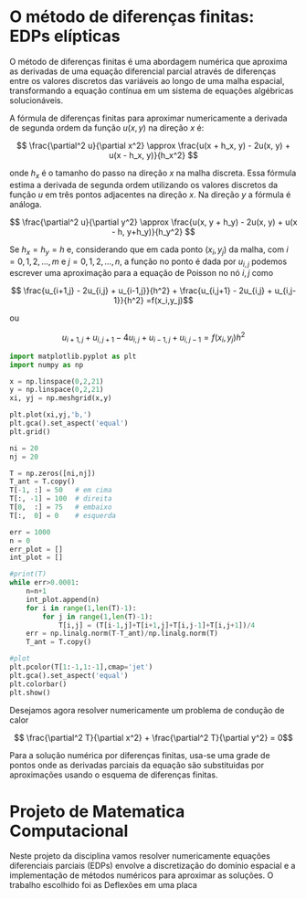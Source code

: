 # O método de diferenças finitas: EDPs elípticas
O método de diferenças finitas é uma abordagem numérica que aproxima as derivadas de uma equação diferencial parcial através de diferenças entre os valores discretos das variáveis ao longo de uma malha espacial, transformando a equação contínua em um sistema de equações algébricas solucionáveis.

A fórmula de diferenças finitas para aproximar numericamente a derivada de segunda ordem da função $u(x, y)$ na direção $x$ é:

$$ \frac{\partial^2 u}{\partial x^2} \approx \frac{u(x + h_x, y) - 2u(x, y) + u(x - h_x, y)}{h_x^2} $$

onde $h_x$ é o tamanho do passo na direção $x$ na malha discreta. Essa fórmula estima a derivada de segunda ordem utilizando os valores discretos da função $u$ em três pontos adjacentes na direção $x$. Na direção $y$ a fórmula é análoga.

$$ \frac{\partial^2 u}{\partial y^2} \approx \frac{u(x, y + h_y) - 2u(x, y) + u(x - h, y+h_y)}{h_y^2} $$

Se $h_x=h_y=h$ e, considerando que em cada ponto $(x_i,y_j)$ da malha, com $i=0,1,2,...,m$ e $j=0,1,2,...,n$, a função no ponto é dada por $u_{i,j}$ podemos escrever uma aproximação para a equação de Poisson no nó $i,j$ como

$$ \frac{u_{i+1,j} - 2u_{i,j} + u_{i-1,j}}{h^2} + \frac{u_{i,j+1} - 2u_{i,j} + u_{i,j-1}}{h^2} =f(x_i,y_j)$$

ou

$$ u_{i+1,j} +u_{i,j+1} - 4u_{i,j} + u_{i-1,j}+u_{i,j-1}=f(x_i,y_j)h^2$$

```python
import matplotlib.pyplot as plt
import numpy as np

x = np.linspace(0,2,21)
y = np.linspace(0,2,21)
xi, yj = np.meshgrid(x,y)

plt.plot(xi,yj,'b,')
plt.gca().set_aspect('equal')
plt.grid()

ni = 20
nj = 20

T = np.zeros([ni,nj])
T_ant = T.copy()
T[-1, :] = 50   # em cima
T[:, -1] = 100  # direita
T[0,  :] = 75   # embaixo
T[:,  0] = 0    # esquerda

err = 1000
n = 0
err_plot = []
int_plot = []

#print(T)
while err>0.0001:
    n=n+1
    int_plot.append(n)
    for i in range(1,len(T)-1):
        for j in range(1,len(T)-1):
            T[i,j] = (T[i-1,j]+T[i+1,j]+T[i,j-1]+T[i,j+1])/4
    err = np.linalg.norm(T-T_ant)/np.linalg.norm(T)
    T_ant = T.copy()

#plot
plt.pcolor(T[1:-1,1:-1],cmap='jet')
plt.gca().set_aspect('equal')
plt.colorbar()
plt.show()
```
Desejamos agora resolver numericamente um problema de condução de calor

$$ \frac{\partial^2 T}{\partial x^2} + \frac{\partial^2 T}{\partial y^2} = 0$$

Para a solução numérica por diferenças finitas, usa-se uma grade de pontos onde as derivadas parciais da equação são substituidas por aproximações usando o esquema de diferenças finitas.

# Projeto de Matematica Computacional

Neste projeto da disciplina vamos resolver numericamente equações diferenciais parciais (EDPs) envolve a discretização do domínio espacial e a implementação de métodos numéricos para aproximar as soluções. 
O trabalho escolhido foi as Deflexões em uma placa 

